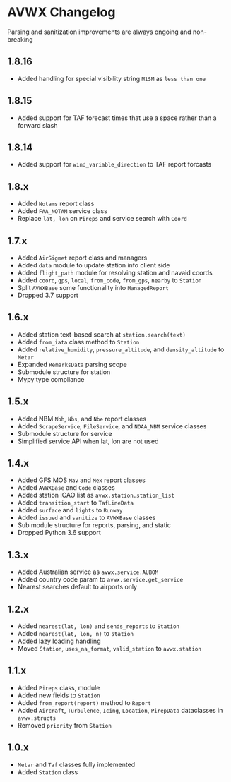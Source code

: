 # AVWX Changelog

Parsing and sanitization improvements are always ongoing and non-breaking

## 1.8.16

- Added handling for special visibility string `M1SM` as `less than one`

## 1.8.15

- Added support for TAF forecast times that use a space rather than a forward slash

## 1.8.14

- Added support for `wind_variable_direction` to TAF report forcasts

## 1.8.x

- Added `Notams` report class
- Added `FAA_NOTAM` service class
- Replace `lat, lon` on `Pireps` and service search with `Coord`

## 1.7.x

- Added `AirSigmet` report class and managers
- Added `data` module to update station info client side
- Added `flight_path` module for resolving station and navaid coords
- Added `coord`, `gps`, `local`, `from_code`, `from_gps`, `nearby` to `Station`
- Split `AVWXBase` some functionality into `ManagedReport`
- Dropped 3.7 support

## 1.6.x

- Added station text-based search at `station.search(text)`
- Added `from_iata` class method to `Station`
- Added `relative_humidity`, `pressure_altitude`, and `density_altitude` to `Metar`
- Expanded `RemarksData` parsing scope
- Submodule structure for station
- Mypy type compliance

## 1.5.x

- Added NBM `Nbh`, `Nbs`, and `Nbe` report classes
- Added `ScrapeService`, `FileService`, and `NOAA_NBM` service classes
- Submodule structure for service
- Simplified service API when lat, lon are not used

## 1.4.x

- Added GFS MOS `Mav` and `Mex` report classes
- Added `AVWXBase` and `Code` classes
- Added station ICAO list as `avwx.station.station_list`
- Added `transition_start` to `TafLineData`
- Added `surface` and `lights` to `Runway`
- Added `issued` and `sanitize` to `AVWXBase` classes
- Sub module structure for reports, parsing, and static
- Dropped Python 3.6 support

## 1.3.x

- Added Australian service as `avwx.service.AUBOM`
- Added country code param to `avwx.service.get_service`
- Nearest searches default to airports only

## 1.2.x

- Added `nearest(lat, lon)` and `sends_reports` to `Station`
- Added `nearest(lat, lon, n)` to `station`
- Added lazy loading handling
- Moved `Station`, `uses_na_format`, `valid_station` to `avwx.station`

## 1.1.x

- Added `Pireps` class, module
- Added new fields to `Station`
- Added `from_report(report)` method to `Report`
- Added `Aircraft`, `Turbulence`, `Icing`, `Location`, `PirepData` dataclasses in `avwx.structs`
- Removed `priority` from `Station`

## 1.0.x

- `Metar` and `Taf` classes fully implemented
- Added `Station` class
